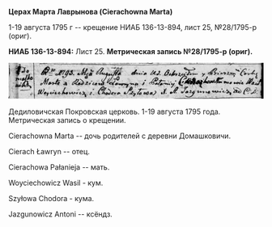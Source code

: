 **Церах Марта Лаврынова (Cierachowna Marta)**

1-19 августа 1795 г -- крещение НИАБ 136-13-894, лист 25, №28/1795-р
(ориг).

**НИАБ 136-13-894:** Лист 25. **Метрическая запись №28/1795-р (ориг).**

![](./media/ce6ffc3903f18661d05c3ca3f19da79311459d98.png)

Дедиловичская Покровская церковь. 1-19 августа 1795 года. Метрическая
запись о крещении.

Cierachowna Marta -- дочь родителей с деревни Домашковичи.

Cierach Ławryn -- отец.

Cierachowa Pałanieja -- мать.

Woyciechowicz Wasil - кум.

Szyłowa Chodora - кума.

Jazgunowicz Antoni -- ксёндз.
